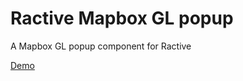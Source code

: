 # Ractive Mapbox GL popup
A Mapbox GL popup component for Ractive

[Demo](http://aesqe.github.io/ractive-mapboxgl-popup/)